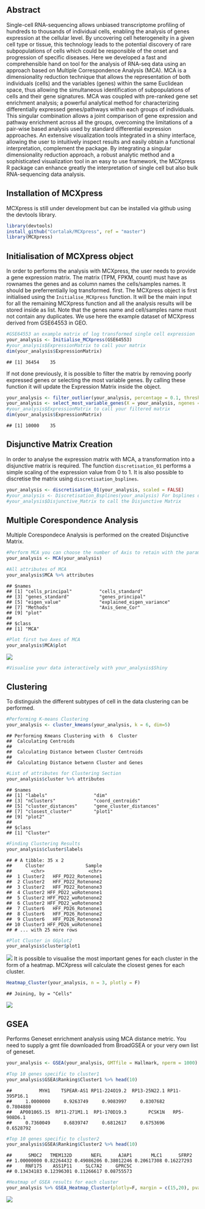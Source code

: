 Abstract
--------

Single-cell RNA-sequencing allows unbiased transcriptome profiling of hundreds to thousands of individual cells, enabling the analysis of genes expression at the cellular level. By uncovering cell heterogeneity in a given cell type or tissue, this technology leads to the potential discovery of rare subpopulations of cells which could be responsible of the onset and progression of specific diseases. Here we developed a fast and comprehensible hand on tool for the analysis of RNA-seq data using an approach based on Multiple Correspondence Analysis (MCA). MCA is a dimensionality reduction technique that allows the representation of both individuals (cells) and the variables (genes) within the same Euclidean space, thus allowing the simultaneous identification of subpopulations of cells and their gene signatures. MCA was coupled with pre-ranked gene set enrichment analysis; a powerful analytical method for characterizing differentially expressed genes/pathways within each groups of individuals. This singular combination allows a joint comparison of gene expression and pathway enrichment across all the groups, overcoming the limitations of a pair-wise based analysis used by standard differential expression approaches. An extensive visualization tools integrated in a shiny interface, allowing the user to intuitively inspect results and easily obtain a functional interpretation, complement the package. By integrating a singular dimensionality reduction approach, a robust analytic method and a sophisticated visualization tool in an easy to use framework, the MCXpress R package can enhance greatly the interpretation of single cell but also bulk RNA-sequencing data analysis.

Installation of MCXpress
------------------------

MCXpress is still under development but can be installed via github using the devtools library.

``` r
library(devtools)
install_github("Cortalak/MCXpress", ref = "master")
library(MCXpress)
```

Initialisation of MCXpress object
---------------------------------

In order to performs the analysis with MCXpress, the user needs to provide a gene expression matrix. The matrix (TPM, FPKM, count) must have as rownames the genes and as column names the cells/samples names. It should be preferrentially log transformed. first. The MCXpress object is first initialised using the `Initialise_MCXpress` function. It will be the main input for all the remaining MCXpress function and all the analysis results will be stored inside as list. Note that the genes name and cell/samples name must not contain any duplicates. We use here the example dataset of MCXpress derived from GSE64553 in GEO.

``` r
#GSE64553 an example matrix of log transformed single cell expression 
your_analysis <- Initialise_MCXpress(GSE64553)
#your_analysis$ExpressionMatrix to call your matrix
dim(your_analysis$ExpressionMatrix)
```

    ## [1] 36454    35

If not done previously, it is possible to filter the matrix by removing poorly expressed genes or selecting the most variable genes. By calling these function it will update the Expression Matrix inside the object.

``` r
your_analysis <- filter_outlier(your_analysis, percentage = 0.1, threshold = 3)
your_analysis <- select_most_variable_genes(X = your_analysis, ngenes = 10000)
#your_analysis$ExpressionMatrix to call your filtered matrix
dim(your_analysis$ExpressionMatrix)
```

    ## [1] 10000    35

Disjunctive Matrix Creation
---------------------------

In order to analyse the expression matrix with MCA, a transformation into a disjunctive matrix is required. The function `discretisation_01` performs a simple scaling of the expression value from 0 to 1. It is also possible to discretise the matrix using `discretisation_bsplines`.

``` r
your_analysis <- discretisation_01(your_analysis, scaled = FALSE)
#your_analysis <- Discretisation_Bsplines(your_analysis) For bsplines discretisation method
#your_analysis$Disjunctive_Matrix to call the Disjunctive Matrix
```

Multiple Corespondence Analysis
-------------------------------

Multiple Corespondece Analysis is performed on the created Disjunctive Matrix.

``` r
#Perform MCA you can choose the number of Axis to retain with the parameter Dim
your_analysis <- MCA(your_analysis)
```

``` r
#All attributes of MCA
your_analysis$MCA %>% attributes
```

    ## $names
    ## [1] "cells_principal"          "cells_standard"          
    ## [3] "genes_standard"           "genes_principal"         
    ## [5] "eigen_value"              "explained_eigen_variance"
    ## [7] "Methods"                  "Axis_Gene_Cor"           
    ## [9] "plot"                    
    ## 
    ## $class
    ## [1] "MCA"

``` r
#Plot first two Axes of MCA
your_analysis$MCA$plot
```

![](..\README_files/figure-markdown_github/unnamed-chunk-7-1.svg)

``` r
#Visualise your data interactively with your_analysis$Shiny
```

Clustering
----------

To distinguish the different subtypes of cell in the data clustering can be performed.

``` r
#Performing K-means Clustering
your_analysis <- cluster_kmeans(your_analysis, k = 6, dim=5)
```

    ## Performing Kmeans Clustering with  6  Cluster
    ##  Calculating Centroids 
    ## 
    ##  Calculating Distance between Cluster Centroids 
    ## 
    ##  Calculating Distance betwenn Cluster and Genes

``` r
#List of attributes for Clustering Section
your_analysis$cluster %>% attributes
```

    ## $names
    ## [1] "labels"                 "dim"                   
    ## [3] "nClusters"              "coord_centroids"       
    ## [5] "cluster_distances"      "gene_cluster_distances"
    ## [7] "closest_cluster"        "plot1"                 
    ## [9] "plot2"                 
    ## 
    ## $class
    ## [1] "Cluster"

``` r
#Finding Clustering Results
your_analysis$cluster$labels
```

    ## # A tibble: 35 x 2
    ##     Cluster               Sample
    ##       <chr>                <chr>
    ##  1 Cluster2   HFF_PD22_Rotenone1
    ##  2 Cluster2   HFF_PD22_Rotenone2
    ##  3 Cluster2   HFF_PD22_Rotenone3
    ##  4 Cluster2 HFF_PD22_woRotenone1
    ##  5 Cluster2 HFF_PD22_woRotenone2
    ##  6 Cluster2 HFF_PD22_woRotenone3
    ##  7 Cluster6   HFF_PD26_Rotenone1
    ##  8 Cluster6   HFF_PD26_Rotenone2
    ##  9 Cluster6   HFF_PD26_Rotenone3
    ## 10 Cluster3 HFF_PD26_woRotenone1
    ## # ... with 25 more rows

``` r
#Plot Cluster in GGplot2
your_analysis$cluster$plot1
```

![](..\README_files/figure-markdown_github/unnamed-chunk-8-1.svg) It is possible to visualise the most important genes for each cluster in the form of a heatmap. MCXpress will calculate the closest genes for each cluster.

``` r
Heatmap_Cluster(your_analysis, n = 3, plotly = F) 
```

    ## Joining, by = "Cells"

![](..\README_files/figure-markdown_github/unnamed-chunk-9-1.svg)

GSEA
----

Performs Geneset enrichment analysis using MCA distance metric. You need to supply a gmt file downloaded from BroadGSEA or your very own list of geneset.

``` r
your_analysis <- GSEA(your_analysis, GMTfile = Hallmark, nperm = 1000)
```

``` r
#Top 10 genes specific to cluster1
your_analysis$GSEA$Ranking$Cluster1 %>% head(10)
```

    ##          MYH1    TSPEAR-AS1 RP11-224O19.2  RP13-25N22.1 RP11-395P16.1 
    ##     1.0000000     0.9263749     0.9083997     0.8307682     0.7804880 
    ##   AP001065.15  RP11-271M1.1  RP1-170D19.3        PCSK1N   RP5-908D6.1 
    ##     0.7360049     0.6839747     0.6812617     0.6753696     0.6528792

``` r
#Top 10 genes specific to cluster2
your_analysis$GSEA$Ranking$Cluster2 %>% head(10)
```

    ##      SMOC2   TMEM132D       NEFL      AJAP1       MLC1      SFRP2 
    ## 1.00000000 0.82264432 0.49086206 0.38012246 0.20617308 0.16227293 
    ##     RNF175    ASS1P11     SLC7A2     GPRC5C 
    ## 0.13434183 0.12396301 0.11266617 0.08755573

``` r
#Heatmap of GSEA results for each cluster
your_analysis %>% GSEA_Heatmap_Cluster(plotly=F, margin = c(15,20), pval = 0.25, es = 0.3)
```

![](..\README_files/figure-markdown_github/unnamed-chunk-12-1.svg)
